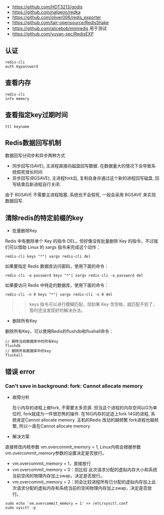 #

- https://github.com/HDT3213/godis
- https://github.com/nalgeon/redka
- https://github.com/oliver006/redis_exporter
- https://github.com/tair-opensource/RedisShake
- https://github.com/alicebob/miniredis
用于测试
- https://github.com/yuyan-sec/RedisEXP

## 认证

```shell
redis-cli
auth mypassword
```

## 查看内存

```shell
redis-cli
info memory
```

## 查看指定key过期时间

```shell
ttl keyname
```

## Redis数据回写机制

数据回写分同步和异步两种方式

- 同步回写(SAVE), 主进程直接向磁盘回写数据. 在数据量大的情况下会导致系统假死很长时间
- 异步回写(BGSAVE), 主进程fork后, 复制自身并通过这个新的进程回写磁盘, 回写结束后新进程自行关闭.

由于 BGSAVE 不需要主进程阻塞, 系统也不会假死, 一般会采用 BGSAVE 来实现数据回写.

## 清除redis的特定前缀的key

* 批量删除Key

Redis 中有删除单个 Key 的指令 DEL，但好像没有批量删除 Key 的指令，不过我们可以借助 Linux 的 xargs 指令来完成这个动作：
```shell
redis-cli keys "*"| xargs redis-cli del
```
如果要指定 Redis 数据库访问密码，使用下面的命令：
```shell
redis-cli -a password keys "*"| xargs redis-cli -a password del
```
如果要访问 Redis 中特定的数据库，使用下面的命令：
```shell
redis-cli -n 0 keys "*"| xargs redis-cli -n 0 del
```

>> keys 指令可以进行模糊匹配，但如果 Key 含空格，就匹配不到了，暂时还没发现好的解决办法。

* 删除所有Key

删除所有Key，可以使用Redis的flushdb和flushall命令：
```shell
// 删除当前数据库中的所有Key
flushdb
// 删除所有数据库中的key
flushall
```

## 错误 error

### Can't save in background: fork: Cannot allocate memory

* 故障分析

    在小内存的进程上做fork, 不需要太多资源. 但当这个进程的内存空间以G为单位时, fork就成为一件很恐怖的操作.
    在16G内存的足迹上fork 14G的进程, 系统肯定Cannot allocate memory.
    主机的Redis 改动的越频繁 fork进程也越频繁, 所以一直在Cannot allocate memory

* 解决方案

直接修改内核参数 vm.overcommit_memory = 1, Linux内核会根据参数vm.overcommit_memory参数的设置决定是否放行。

- vm.overcommit_memory = 1，直接放行
- vm.overcommit_memory = 0：则比较 此次请求分配的虚拟内存大小和系统当前空闲的物理内存加上swap，决定是否放行。
- vm.overcommit_memory = 2：则会比较进程所有已分配的虚拟内存加上此次请求分配的虚拟内存和系统当前的空闲物理内存加上swap，决定是否放行。

```shell
sudo echo 'vm.overcommit_memory = 1' >> /etc/sysctl.conf
sudo sysctl -p
```

